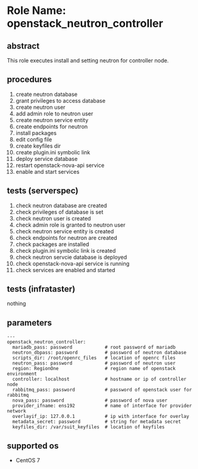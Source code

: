 # Role Name: openstack_neutron_controller

## abstract
This role executes install and setting neutron for controller node.

## procedures
1.  create neutron database
2.  grant privileges to access database
3.  create neutron user
4.  add admin role to neutron user
5.  create neutron service entity
6.  create endpoints for neutron
7.  install packages
8.  edit config file
9.  create keyfiles dir
10. create plugin.ini symbolic link
11. deploy service database
12. restart openstack-nova-api service
13. enable and start services

## tests (serverspec)
1.  check neutron database are created
2.  check privileges of database is set
3.  check neutron user is created
4.  check admin role is granted to neutron user
5.  check neutron service entity is created
6.  check endpoints for neutron are created
7.  check packages are installed
8.  check plugin.ini symbolic link is created
9.  check neutron servcie database is deployed
10. check openstack-nova-api service is running
11. check services are enabled and started

## tests (infrataster)
nothing

## parameters
```
---
openstack_neutron_controller:
  mariadb_pass: password            # root password of mariadb
  neutron_dbpass: password          # password of neutron database
  scripts_dir: /root/openrc_files   # location of openrc files
  neutron_pass: password            # password of neutron user
  region: RegionOne                 # region name of openstack environment
  controller: localhost             # hostname or ip of controller node
  rabbitmq_pass: password           # password of openstack user for rabbitmq
  nova_pass: password               # password of nova user
  provider_ifname: ens192           # name of interface for provider network
  overlayif_ip: 127.0.0.1           # ip with interface for overlay
  metadata_secret: password         # string for metadata secret
  keyfiles_dir: /var/suit_keyfiles  # location of keyfiles
```

## supported os
* CentOS 7
